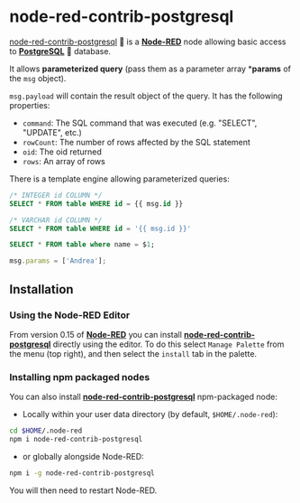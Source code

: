 # node-red-contrib-postgresql

[node-red-contrib-postgresql](https://github.com/alexandrainst/node-red-contrib-postgresql) 👾 is a [**Node-RED**](https://nodered.org/) node allowing basic access to [**PostgreSQL**](https://www.postgresql.org/) 🐘 database.

It allows **parameterized query** (pass them as a parameter array ***params** of the `msg` object).

`msg.payload` will contain the result object of the query. It has the following properties:

* `command`: The SQL command that was executed (e.g. "SELECT", "UPDATE", etc.)
* `rowCount`: The number of rows affected by the SQL statement
* `oid`: The oid returned
* `rows`: An array of rows

There is a template engine allowing parameterized queries:

```sql
/* INTEGER id COLUMN */
SELECT * FROM table WHERE id = {{ msg.id }}

/* VARCHAR id COLUMN */
SELECT * FROM table WHERE id = '{{ msg.id }}'

SELECT * FROM table where name = $1;
```

```js
msg.params = ['Andrea'];
```

## Installation

### Using the Node-RED Editor

From version 0.15 of [**Node-RED**](https://nodered.org/) you can install [**node-red-contrib-postgresql**](https://flows.nodered.org/node/node-red-contrib-postgresql) directly using the editor.
To do this select ```Manage Palette``` from the menu (top right), and then select the ```install``` tab in the palette.

### Installing npm packaged nodes

You can also install [**node-red-contrib-postgresql**](https://www.npmjs.com/package/node-red-contrib-postgresql) npm-packaged node:

* Locally within your user data directory (by default, ```$HOME/.node-red```):

```sh
cd $HOME/.node-red
npm i node-red-contrib-postgresql
```

* or globally alongside Node-RED:

```sh
npm i -g node-red-contrib-postgresql
```

You will then need to restart Node-RED.
